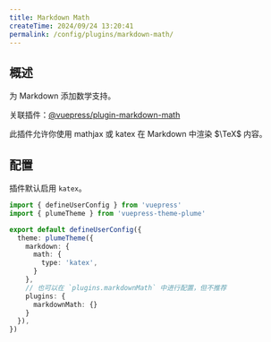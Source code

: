 ```yaml
---
title: Markdown Math
createTime: 2024/09/24 13:20:41
permalink: /config/plugins/markdown-math/
---
```


## 概述

为 Markdown 添加数学支持。

关联插件：[@vuepress/plugin-markdown-math](https://ecosystem.vuejs.press/zh/plugins/markdown/markdown-math.html)

此插件允许你使用 mathjax 或 katex 在 Markdown 中渲染 $\TeX$ 内容。

## 配置

插件默认启用 `katex`。

```ts title=".vuepress/config.ts"
import { defineUserConfig } from 'vuepress'
import { plumeTheme } from 'vuepress-theme-plume'

export default defineUserConfig({
  theme: plumeTheme({
    markdown: {
      math: {
        type: 'katex',
      }
    },
    // 也可以在 `plugins.markdownMath` 中进行配置，但不推荐
    plugins: {
      markdownMath: {}
    }
  }),
})
```
